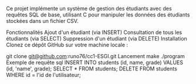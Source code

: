 Ce projet implémente un système de gestion des étudiants avec des requêtes SQL de base, utilisant C pour manipuler les données des étudiants stockées dans un fichier CSV.

Fonctionnalités
Ajout d'un étudiant (via INSERT)
Consultation de tous les étudiants (via SELECT)
Suppression d'un étudiant (via DELETE)
Installation
Clonez ce dépôt GitHub sur votre machine locale :

git clone git@github.com:runo76/cc1-ESGI.git
Lancement
make
./program
Exemple de requête sql
INSERT INTO students (id, name, grade) VALUES (id, 'name', grade);
SELECT * FROM students;
DELETE FROM students WHERE id = l'id de l'utilisateur;
